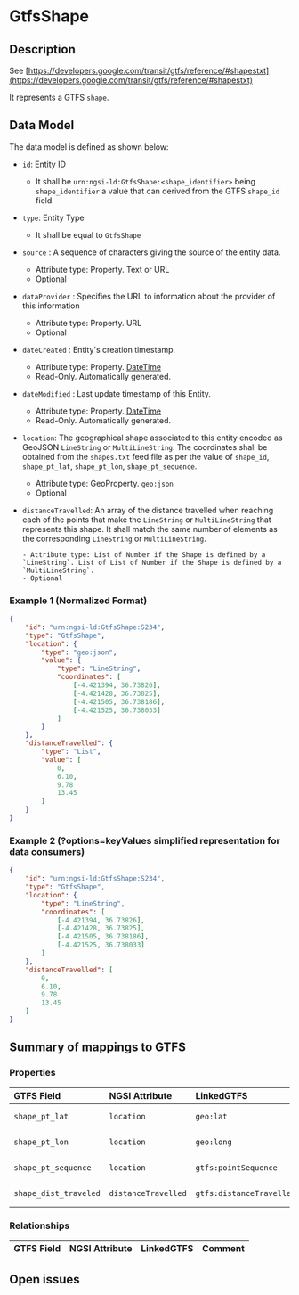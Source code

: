 # GtfsShape

## Description

See
[https://developers.google.com/transit/gtfs/reference/#shapestxt](https://developers.google.com/transit/gtfs/reference/#shapestxt)

It represents a GTFS `shape`.

## Data Model

The data model is defined as shown below:

-   `id`: Entity ID

    -   It shall be `urn:ngsi-ld:GtfsShape:<shape_identifier>` being
        `shape_identifier` a value that can derived from the GTFS `shape_id`
        field.

-   `type`: Entity Type

    -   It shall be equal to `GtfsShape`

-   `source` : A sequence of characters giving the source of the entity data.

    -   Attribute type: Property. Text or URL
    -   Optional

-   `dataProvider` : Specifies the URL to information about the provider of this
    information

    -   Attribute type: Property. URL
    -   Optional

-   `dateCreated` : Entity's creation timestamp.

    -   Attribute type: Property. [DateTime](https://schema.org/DateTime)
    -   Read-Only. Automatically generated.

-   `dateModified` : Last update timestamp of this Entity.

    -   Attribute type: Property. [DateTime](https://schema.org/DateTime)
    -   Read-Only. Automatically generated.

-   `location`: The geographical shape associated to this entity encoded as
    GeoJSON `LineString` or `MultiLineString`. The coordinates shall be obtained
    from the `shapes.txt` feed file as per the value of `shape_id`,
    `shape_pt_lat`, `shape_pt_lon`, `shape_pt_sequence`.

    -   Attribute type: GeoProperty. `geo:json`
    -   Optional

-   `distanceTravelled`: An array of the distance travelled when reaching each
    of the points that make the `LineString` or `MultiLineString` that
    represents this shape. It shall match the same number of elements as the
    corresponding `LineString` or `MultiLineString`.

        - Attribute type: List of Number if the Shape is defined by a `LineString`. List of List of Number if the Shape is defined by a `MultiLineString`.
        - Optional

### Example 1 (Normalized Format)

```json
{
    "id": "urn:ngsi-ld:GtfsShape:S234",
    "type": "GtfsShape",
    "location": {
        "type": "geo:json",
        "value": {
            "type": "LineString",
            "coordinates": [
                [-4.421394, 36.73826],
                [-4.421428, 36.73825],
                [-4.421505, 36.738186],
                [-4.421525, 36.738033]
            ]
        }
    },
    "distanceTravelled": {
        "type": "List",
        "value": [
            0,
            6.10,
            9.78
            13.45
        ]
    }
}
```

### Example 2 (?options=keyValues simplified representation for data consumers)

```json
{
    "id": "urn:ngsi-ld:GtfsShape:S234",
    "type": "GtfsShape",
    "location": {
        "type": "LineString",
        "coordinates": [
            [-4.421394, 36.73826],
            [-4.421428, 36.73825],
            [-4.421505, 36.738186],
            [-4.421525, 36.738033]
        ]
    },
    "distanceTravelled": [
        0,
        6.10,
        9.78
        13.45
    ]
}
```

## Summary of mappings to GTFS

### Properties

| GTFS Field            | NGSI Attribute      | LinkedGTFS               | Comment              |
| :-------------------- | :------------------ | :----------------------- | :------------------- |
| `shape_pt_lat`        | `location`          | `geo:lat`                | Latitude of points.  |
| `shape_pt_lon`        | `location`          | `geo:long`               | Longitude of points. |
| `shape_pt_sequence`   | `location`          | `gtfs:pointSequence`     | Sequence of points.  |
| `shape_dist_traveled` | `distanceTravelled` | `gtfs:distanceTravelled` | Distance travelled   |

### Relationships

| GTFS Field | NGSI Attribute | LinkedGTFS | Comment |
| :--------- | :------------- | :--------- | :------ |


## Open issues
